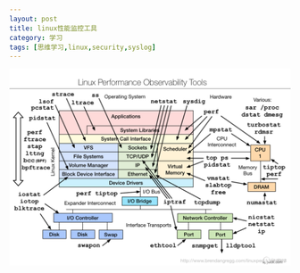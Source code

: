 ```yaml
---
layout: post
title: linux性能监控工具
category: 学习
tags: [思维学习,linux,security,syslog]
---
```



![linux_performance](images/tupian/linux_performance.jpg)
